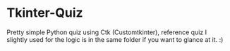 # Tkinter-Quiz
Pretty simple Python quiz using Ctk (Customtkinter), reference quiz I slightly used for the logic is in the same folder if you want to glance at it. :)
